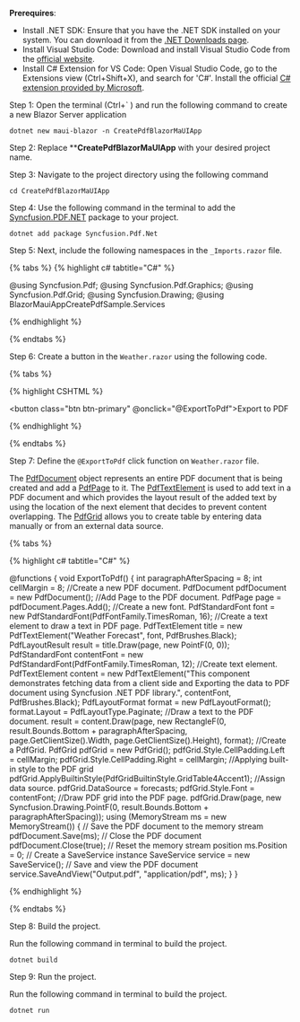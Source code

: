 **Prerequires**:

* Install .NET SDK: Ensure that you have the .NET SDK installed on your system. You can download it from the [.NET Downloads page](https://dotnet.microsoft.com/en-us/download).
* Install Visual Studio Code: Download and install Visual Studio Code from the [official website](https://code.visualstudio.com/download).
* Install C# Extension for VS Code: Open Visual Studio Code, go to the Extensions view (Ctrl+Shift+X), and search for 'C#'. Install the official [C# extension provided by Microsoft](https://marketplace.visualstudio.com/items?itemName=ms-dotnettools.csharp).



Step 1: Open the terminal (Ctrl+` ) and run the following command to create a new Blazor Server application

   ```
   dotnet new maui-blazor -n CreatePdfBlazorMaUIApp
   ```
Step 2: Replace ****CreatePdfBlazorMaUIApp** with your desired project name.

Step 3: Navigate to the project directory using the following command

   ```
   cd CreatePdfBlazorMaUIApp
   ```
Step 4: Use the following command in the terminal to add the  [Syncfusion.PDF.NET](https://www.nuget.org/packages/Syncfusion.pdf.Net) package to your project.

   ```
   dotnet add package Syncfusion.Pdf.Net
   ```
Step 5: Next, include the following namespaces in the ``_Imports.razor`` file.

{% tabs %}
{% highlight c# tabtitle="C#" %}

   @using Syncfusion.Pdf;
   @using Syncfusion.Pdf.Graphics;
   @using Syncfusion.Pdf.Grid;
   @using Syncfusion.Drawing;
   @using BlazorMauiAppCreatePdfSample.Services

{% endhighlight %}

{% endtabs %}

Step 6: Create a button in the ``Weather.razor`` using the following code.

{% tabs %}

{% highlight CSHTML %}

   <button class="btn btn-primary" @onclick="@ExportToPdf">Export to PDF</button>

{% endhighlight %}

{% endtabs %}

Step 7: Define the ``@ExportToPdf`` click function on ``Weather.razor`` file.

The [PdfDocument](https://help.syncfusion.com/cr/file-formats/Syncfusion.Pdf.PdfDocument.html) object represents an entire PDF document that is being created and add a [PdfPage](https://help.syncfusion.com/cr/file-formats/Syncfusion.Pdf.PdfPage.html) to it. The [PdfTextElement](https://help.syncfusion.com/cr/file-formats/Syncfusion.Pdf.Graphics.PdfTextElement.html) is used to add text in a PDF document and which provides the layout result of the added text by using the location of the next element that decides to prevent content overlapping. The [PdfGrid](https://help.syncfusion.com/cr/file-formats/Syncfusion.Pdf.Grid.PdfGrid.html) allows you to create table by entering data manually or from an external data source.

{% tabs %}

{% highlight c# tabtitle="C#" %}

   @functions {
       void ExportToPdf()
       {
           int paragraphAfterSpacing = 8;
           int cellMargin = 8;
           //Create a new PDF document.
           PdfDocument pdfDocument = new PdfDocument();
           //Add Page to the PDF document.
           PdfPage page = pdfDocument.Pages.Add();
           //Create a new font.
           PdfStandardFont font = new PdfStandardFont(PdfFontFamily.TimesRoman, 16);
           //Create a text element to draw a text in PDF page.
           PdfTextElement title = new PdfTextElement("Weather Forecast", font, PdfBrushes.Black);
           PdfLayoutResult result = title.Draw(page, new PointF(0, 0));
           PdfStandardFont contentFont = new PdfStandardFont(PdfFontFamily.TimesRoman, 12);
           //Create text element.
           PdfTextElement content = new PdfTextElement("This component demonstrates fetching data from a client side and Exporting the data to PDF document using Syncfusion .NET PDF library.", contentFont, PdfBrushes.Black);
           PdfLayoutFormat format = new PdfLayoutFormat();
           format.Layout = PdfLayoutType.Paginate;
           //Draw a text to the PDF document.
           result = content.Draw(page, new RectangleF(0, result.Bounds.Bottom + paragraphAfterSpacing, page.GetClientSize().Width, page.GetClientSize().Height), format);
           //Create a PdfGrid.
           PdfGrid pdfGrid = new PdfGrid();
           pdfGrid.Style.CellPadding.Left = cellMargin;
           pdfGrid.Style.CellPadding.Right = cellMargin;
           //Applying built-in style to the PDF grid
           pdfGrid.ApplyBuiltinStyle(PdfGridBuiltinStyle.GridTable4Accent1);
           //Assign data source.
           pdfGrid.DataSource = forecasts;
           pdfGrid.Style.Font = contentFont;
           //Draw PDF grid into the PDF page.
           pdfGrid.Draw(page, new Syncfusion.Drawing.PointF(0, result.Bounds.Bottom + paragraphAfterSpacing));
           using (MemoryStream ms = new MemoryStream())
           {
               // Save the PDF document to the memory stream
               pdfDocument.Save(ms);
               // Close the PDF document
               pdfDocument.Close(true);
               // Reset the memory stream position
               ms.Position = 0;
               // Create a SaveService instance
               SaveService service = new SaveService();
               // Save and view the PDF document
               service.SaveAndView("Output.pdf", "application/pdf", ms);
           }
       }

{% endhighlight %}

{% endtabs %}

Step 8: Build the project.

Run the following command in terminal to build the project.

   ```
   dotnet build
   ```

Step 9: Run the project.

Run the following command in terminal to build the project.

   ```
   dotnet run
   ```